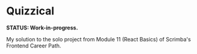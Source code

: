 # Quizzical 

**STATUS: Work-in-progress.**

My solution to the solo project from Module 11 (React Basics) of Scrimba's Frontend Career Path. 